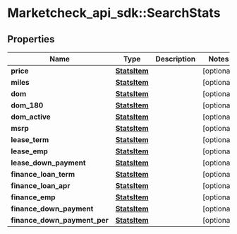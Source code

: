 # Marketcheck_api_sdk::SearchStats

## Properties
Name | Type | Description | Notes
------------ | ------------- | ------------- | -------------
**price** | [**StatsItem**](StatsItem.md) |  | [optional] 
**miles** | [**StatsItem**](StatsItem.md) |  | [optional] 
**dom** | [**StatsItem**](StatsItem.md) |  | [optional] 
**dom_180** | [**StatsItem**](StatsItem.md) |  | [optional] 
**dom_active** | [**StatsItem**](StatsItem.md) |  | [optional] 
**msrp** | [**StatsItem**](StatsItem.md) |  | [optional] 
**lease_term** | [**StatsItem**](StatsItem.md) |  | [optional] 
**lease_emp** | [**StatsItem**](StatsItem.md) |  | [optional] 
**lease_down_payment** | [**StatsItem**](StatsItem.md) |  | [optional] 
**finance_loan_term** | [**StatsItem**](StatsItem.md) |  | [optional] 
**finance_loan_apr** | [**StatsItem**](StatsItem.md) |  | [optional] 
**finance_emp** | [**StatsItem**](StatsItem.md) |  | [optional] 
**finance_down_payment** | [**StatsItem**](StatsItem.md) |  | [optional] 
**finance_down_payment_per** | [**StatsItem**](StatsItem.md) |  | [optional] 


